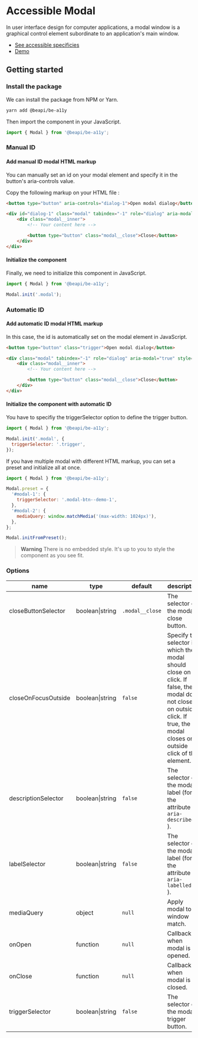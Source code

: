 # Accessible Modal

In user interface design for computer applications, a modal window is a graphical control element subordinate to an application's main window.

* [See accessible specificies](https://www.w3.org/TR/wai-aria-practices-1.1/examples/dialog-modal/dialog.html)
* [Demo](https://codepen.io/beapi/full/mdwOVBm)

## Getting started

### Install the package

We can install the package from NPM or Yarn.

```bash
yarn add @beapi/be-a11y
```

Then import the component in your JavaScript.

```js
import { Modal } from '@beapi/be-a11y';
```

### Manual ID

#### Add manual ID modal HTML markup

You can manually set an id on your modal element and specify it in the button's aria-controls value.

Copy the following markup on your HTML file :

```html
<button type="button" aria-controls="dialog-1">Open modal dialog</button>

<div id="dialog-1" class="modal" tabindex="-1" role="dialog" aria-modal="true" aria-hidden="true">
    <div class="modal__inner">
        <!-- Your content here -->

        <button type="button" class="modal__close">Close</button>
    </div>
</div>
```

#### Initialize the component

Finally, we need to initialize this component in JavaScript.

```js
import { Modal } from '@beapi/be-a11y';

Modal.init('.modal');
```

### Automatic ID

#### Add automatic ID modal HTML markup

In this case, the id is automatically set on the modal element in JavaScript.

```html
<button type="button" class="trigger">Open modal dialog</button>

<div class="modal" tabindex="-1" role="dialog" aria-modal="true" style="display: none;">
    <div class="modal__inner">
        <!-- Your content here -->

        <button type="button" class="modal__close">Close</button>
    </div>
</div>
```

#### Initialize the component with automatic ID

You have to specifiy the triggerSelector option to define the trigger button.

```js
import { Modal } from '@beapi/be-a11y';

Modal.init('.modal', {
  triggerSelector: '.trigger',
});
```

If you have multiple modal with different HTML markup, you can set a preset and initialize all at once.

```js
import { Modal } from '@beapi/be-a11y';

Modal.preset = {
  '#modal-1': {
    triggerSelector: '.modal-btn--demo-1',
  },
  '#modal-2': {
    mediaQuery: window.matchMedia('(max-width: 1024px)'),
  },
};

Modal.initFromPreset();
```

> **Warning**
> There is no embedded style. It's up to you to style the component as you see fit.

### Options

| name                | type            | default         | description                                                                 |
|---------------------|-----------------|-----------------|-----------------------------------------------------------------------------|
| closeButtonSelector | boolean\|string | `.modal__close` | The selector of the modal close button.                                     |
| closeOnFocusOutside | boolean\|string | `false`         | Specify the selector in which the modal should close on click. If false, the modal does not close on outside click. If true, the modal closes on outside click of the element. |
| descriptionSelector | boolean\|string | `false`         | The selector of the modal label (for the attribute  ` aria-describedby ` ). |
| labelSelector       | boolean\|string | `false`         | The selector of the modal label (for the attribute  ` aria-labelledby ` ).  |
| mediaQuery          | object          | `null`          | Apply modal to a window match.                                              |
| onOpen              | function        | `null`          | Callback when modal is opened.                                              |
| onClose             | function        | `null`          | Callback when modal is closed.                                              |
| triggerSelector     | boolean\|string | `false`         | The selector of the modal trigger button.                                   |
